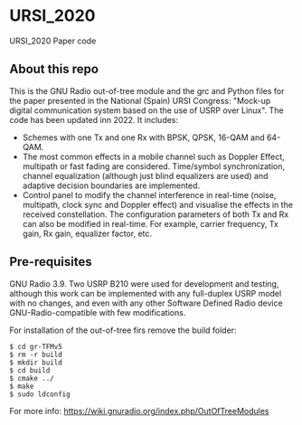 # URSI_2020
URSI_2020 Paper code

## About this repo
This is the GNU Radio out-of-tree module and the grc and Python files for the paper presented in the National (Spain) URSI Congress: "Mock-up digital communication system based on the use of USRP over Linux". The code has been updated inn 2022. It includes:
* Schemes with one Tx and one Rx with BPSK, QPSK, 16-QAM and 64-QAM. 
* The most common effects in a mobile channel such as Doppler Effect, multipath or fast fading are considered. Time/symbol synchronization, channel equalization (although just blind equalizers are used) and adaptive decision boundaries are implemented.
* Control panel to modify the channel interference in real-time (noise, multipath, clock sync and Doppler effect) and visualise the effects in the received constellation. The configuration parameters of both Tx and Rx can also be modified in real-time. For example, carrier frequency, Tx gain, Rx gain, equalizer factor, etc.

## Pre-requisites
GNU Radio 3.9. Two USRP B210 were used for development and testing, although this work can be implemented with any full-duplex USRP model with no changes, and even with any other Software Defined Radio device GNU-Radio-compatible with few modifications.

For installation of the out-of-tree firs remove the build folder:

```console
$ cd gr-TFMv5
$ rm -r build
$ mkdir build
$ cd build
$ cmake ../
$ make
$ sudo ldconfig
```
For more info: https://wiki.gnuradio.org/index.php/OutOfTreeModules
